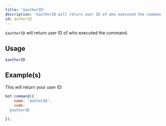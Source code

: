 ```yaml
---
title: '$authorID'
description: '$authorID will return user ID of who executed the command.'
id: authorID
---
```


`$authorID` will return user ID of who executed the command.

## Usage

```php
$authorID
```

## Example(s)

This will return your user ID:

```javascript
bot.command({
    name: 'authorID',
    code: `
  $authorID
  `
});
```